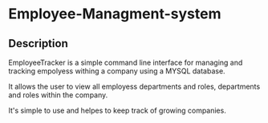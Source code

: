 # Employee-Managment-system

## Description

EmployeeTracker is a simple command line interface for managing and tracking empolyess withing a company using a MYSQL database.

It allows the user to view all employess departments and roles, departments and roles within the company.

It's simple to use and helpes to keep track of growing companies.